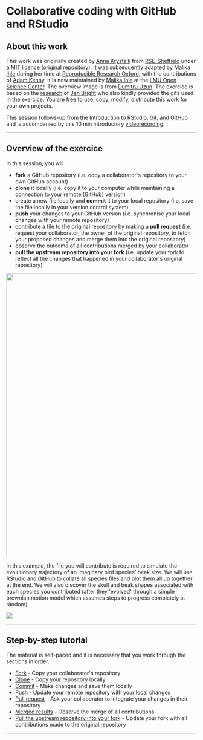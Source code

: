# Collaborative coding with GitHub and RStudio

## About this work
This work was originally created by [Anna Krystalli](https://github.com/annakrystalli) from [RSE-Sheffield](https://github.com/RSE-Sheffield) under a [MIT licence](https://github.com/lmu-osc/Collaborative-RStudio-GitHub/blob/master/LICENSE) ([original repository](https://github.com/RSE-Sheffield/collaborative_github_exercise)). It was subsequently adapted by [Malika Ihle](https://ox.ukrn.org/people/#MalikaIhle) during her time at [Reproducible Research Oxford](https://ox.ukrn.org/), with the contributions of [Adam Kenny](https://github.com/Kennyanthro). It is now maintained by [Malika Ihle](https://www.osc.uni-muenchen.de/about_us/coordinator/index.html) at the [LMU Open Science Center](https://www.osc.uni-muenchen.de/index.html). The overview image is from [Dumitru Uzun](https://duzun.me/tips/git). The exercice is based on the [research](http://eprints.whiterose.ac.uk/99452/1/Bright%20et%20al.%202016_SelfArchive.pdf) of [Jen Bright](https://twitter.com/MorphobeakGeek) who also kindly provided the gifs used in the exercice. You are free to use, copy, modify, distribute this work for your own projects.


This session follows-up from the [Introduction to RStudio, Git, and GitHub](https://lmu-osc.github.io/Introduction-RStudio-Git-GitHub/) and is accompanied by this 10 min introductory [videorecording](https://osf.io/dcqt9/). 

***

## Overview of the exercice

In this session, you will  

* **fork** a GitHub repository (i.e. copy a collaborator's repository to your own GitHub account)    
* **clone** it locally (i.e. copy it to your computer while maintaining a connection to your remote (GitHub) version)    
* create a new file locally and **commit** it to your local repository (i.e. save the file locally in your version control system)  
* **push** your changes to your GitHub version (i.e. synchronise your local changes with your remote repository)  
* contribute a file to the original repository by making a **pull request** (i.e. request your collaborator, the owner of the original repository, to fetch your proposed changes and merge them into the original repository)   
* observe the outcome of all contributions merged by your collaborator   
* **pull the upstream repository into your fork** (i.e. update your fork to reflect all the changes that happened in your collaborator's original repository)  

<img src="assets/new-overview.png" width="750">  
<br/>

In this example, the file you will contribute is required to simulate the evolutionary trajectory of an imaginary bird species’ beak size. We will use RStudio and GitHub to collate all species files and plot them all up together at the end. We will also discover the skull and beak shapes associated with each species you contributed (after they 'evolved' through a simple brownian motion  model which assumes steps to progress completely at random).

![](gif.gif)


***

## Step-by-step tutorial
The material is self-paced and it is necessary that you work through the sections in order.

* [Fork](./fork.md) - Copy your collaborator's repository 
* [Clone](./clone.md) - Copy your repository locally
* [Commit](./commit.md) - Make changes and save them locally
* [Push](./push.md) - Update your remote repository with your local changes
* [Pull request](./pull-request.md) - Ask your collaborator to integrate your changes in their repository
* [Merged results](./merge.md) - Observe the merge of all contributions
* [Pull the upstream repository into your fork](./pull-upstream.md) - Update your fork with all contributions made to the original repository

***
